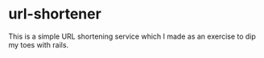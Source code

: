 # url-shortener

This is a simple URL shortening service which I made as an exercise to dip my toes with rails.
